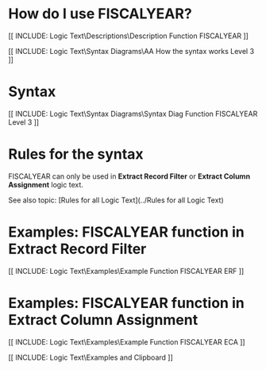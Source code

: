 
# How do I use FISCALYEAR? 

[[ INCLUDE: Logic Text\Descriptions\Description Function FISCALYEAR ]]

[[ INCLUDE: Logic Text\Syntax Diagrams\AA How the syntax works Level 3 ]]

# Syntax 

[[ INCLUDE: Logic Text\Syntax Diagrams\Syntax Diag Function FISCALYEAR Level 3 ]]

# Rules for the syntax 

FISCALYEAR can only be used in **Extract Record Filter** or **Extract Column Assignment** logic text.

See also topic: [Rules for all Logic Text](../Rules for all Logic Text) 

# Examples: FISCALYEAR function in Extract Record Filter 

[[ INCLUDE: Logic Text\Examples\Example Function FISCALYEAR ERF ]]

# Examples: FISCALYEAR function in Extract Column Assignment 

[[ INCLUDE: Logic Text\Examples\Example Function FISCALYEAR ECA ]]

[[ INCLUDE: Logic Text\Examples and Clipboard ]]
